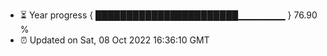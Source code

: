 - ⏳ Year progress { ███████████████████████▁▁▁▁▁▁▁ } 76.90 %
- ⏰ Updated on Sat, 08 Oct 2022 16:36:10 GMT

